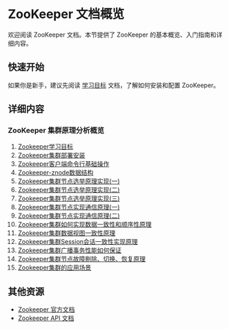 # ZooKeeper 文档概览

欢迎阅读 ZooKeeper 文档。本节提供了 ZooKeeper 的基本概览、入门指南和详细内容。

## 快速开始

如果你是新手，建议先阅读 [学习目标](Zookeeper学习目标.md) 文档，了解如何安装和配置 ZooKeeper。

## 详细内容

### ZooKeeper 集群原理分析概览

1. [Zookeeper学习目标](Zookeeper学习目标.md)
2. [Zookeeper集群部署安装](Zookeeper集群部署安装.md)
3. [Zookeeper客户端命令行基础操作](Zookeeper客户端命令行基础操作.md)
4. [Zookeeper-znode数据结构](Zookeeper-znode数据结构.md)
5. [Zookeeper集群节点选举原理实现(一)](Zookeeper集群节点选举原理实现(一).md)
6. [Zookeeper集群节点选举原理实现(二)](Zookeeper集群节点选举原理实现(二).md)
7. [Zookeeper集群节点选举原理实现(三)](Zookeeper集群节点选举原理实现(三).md)
8. [Zookeeper集群节点实现通信原理(一)](Zookeeper集群节点实现通信原理(一).md)
9. [Zookeeper集群节点实现通信原理(二)](Zookeeper集群节点实现通信原理(二).md)
10. [Zookeeper集群如何实现数据一致性和顺序性原理](Zookeeper集群如何实现数据一致性和顺序性原理.md)
11. [Zookeeper集群数据视图一致性原理](Zookeeper集群数据视图一致性原理.md)
12. [Zookeeper集群Session会话一致性实现原理](Zookeeper集群Session会话一致性实现原理.md)
13. [Zookeeper集群广播事务性能如何保证](Zookeeper集群广播事务性能如何保证.md)
14. [Zookeeper集群节点故障剔除、切换、恢复原理](Zookeeper集群节点故障剔除、切换、恢复原理.md)
15. [Zookeeper集群的应用场景](Zookeeper集群的应用场景.md)


## 其他资源

- [Zookeeper 官方文档](https://zookeeper.apache.org/documentation.html)
- [Zookeeper API 文档](https://zookeeper.apache.org/doc/r3.7.0/api/index.html)
